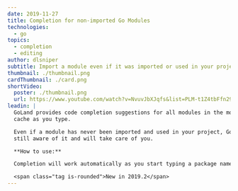 ```yaml
---
date: 2019-11-27
title: Completion for non-imported Go Modules
technologies:
  - go
topics:
  - completion
  - editing
author: dlsniper
subtitle: Import a module even if it was imported or used in your project
thumbnail: ./thumbnail.png
cardThumbnail: ./card.png
shortVideo:
  poster: ./thumbnail.png
  url: https://www.youtube.com/watch?v=NvuvJbXJqfs&list=PLM-t1Z4tbFfn291KlSOQE_ulCAyzXO3uA
leadin: |
  GoLand provides code completion suggestions for all modules in the modules
  cache as you type.

  Even if a module has never been imported and used in your project, GoLand is
  still aware of it and will take care of you.

  **How to use:**

  Completion will work automatically as you start typing a package name.

  <span class="tag is-rounded">New in 2019.2</span>
---
```


